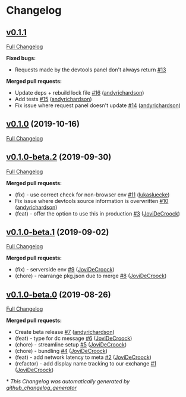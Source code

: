 # Changelog

## [v0.1.1](https://github.com/FormidableLabs/urql-devtools-exchange/tree/v0.1.1)

[Full Changelog](https://github.com/FormidableLabs/urql-devtools-exchange/compare/v0.1.0...v0.1.1)

**Fixed bugs:**

- Requests made by the devtools panel don't always return [\#13](https://github.com/FormidableLabs/urql-devtools-exchange/issues/13)

**Merged pull requests:**

- Update deps + rebuild lock file [\#16](https://github.com/FormidableLabs/urql-devtools-exchange/pull/16) ([andyrichardson](https://github.com/andyrichardson))
- Add tests [\#15](https://github.com/FormidableLabs/urql-devtools-exchange/pull/15) ([andyrichardson](https://github.com/andyrichardson))
- Fix issue where request panel doesn't update [\#14](https://github.com/FormidableLabs/urql-devtools-exchange/pull/14) ([andyrichardson](https://github.com/andyrichardson))

## [v0.1.0](https://github.com/FormidableLabs/urql-devtools-exchange/tree/v0.1.0) (2019-10-16)

[Full Changelog](https://github.com/FormidableLabs/urql-devtools-exchange/compare/v0.1.0-beta.2...v0.1.0)

## [v0.1.0-beta.2](https://github.com/FormidableLabs/urql-devtools-exchange/tree/v0.1.0-beta.2) (2019-09-30)

[Full Changelog](https://github.com/FormidableLabs/urql-devtools-exchange/compare/v0.1.0-beta.1...v0.1.0-beta.2)

**Merged pull requests:**

- \(fix\) - use correct check for non-browser env [\#11](https://github.com/FormidableLabs/urql-devtools-exchange/pull/11) ([lukasluecke](https://github.com/lukasluecke))
- Fix issue where devtools source information is overwritten [\#10](https://github.com/FormidableLabs/urql-devtools-exchange/pull/10) ([andyrichardson](https://github.com/andyrichardson))
- \(feat\) - offer the option to use this in production [\#3](https://github.com/FormidableLabs/urql-devtools-exchange/pull/3) ([JoviDeCroock](https://github.com/JoviDeCroock))

## [v0.1.0-beta.1](https://github.com/FormidableLabs/urql-devtools-exchange/tree/v0.1.0-beta.1) (2019-09-02)

[Full Changelog](https://github.com/FormidableLabs/urql-devtools-exchange/compare/v0.1.0-beta.0...v0.1.0-beta.1)

**Merged pull requests:**

- \(fix\) - serverside env [\#9](https://github.com/FormidableLabs/urql-devtools-exchange/pull/9) ([JoviDeCroock](https://github.com/JoviDeCroock))
- \(chore\) - rearrange pkg.json due to merge [\#8](https://github.com/FormidableLabs/urql-devtools-exchange/pull/8) ([JoviDeCroock](https://github.com/JoviDeCroock))

## [v0.1.0-beta.0](https://github.com/FormidableLabs/urql-devtools-exchange/tree/v0.1.0-beta.0) (2019-08-26)

[Full Changelog](https://github.com/FormidableLabs/urql-devtools-exchange/compare/a6b78b0ba00219f102d4071871fd6e3c2b903615...v0.1.0-beta.0)

**Merged pull requests:**

- Create beta release [\#7](https://github.com/FormidableLabs/urql-devtools-exchange/pull/7) ([andyrichardson](https://github.com/andyrichardson))
- \(feat\) - type for dc message [\#6](https://github.com/FormidableLabs/urql-devtools-exchange/pull/6) ([JoviDeCroock](https://github.com/JoviDeCroock))
- \(chore\) - streamline setup [\#5](https://github.com/FormidableLabs/urql-devtools-exchange/pull/5) ([JoviDeCroock](https://github.com/JoviDeCroock))
- \(chore\) - bundling [\#4](https://github.com/FormidableLabs/urql-devtools-exchange/pull/4) ([JoviDeCroock](https://github.com/JoviDeCroock))
- \(feat\) - add network latency to meta [\#2](https://github.com/FormidableLabs/urql-devtools-exchange/pull/2) ([JoviDeCroock](https://github.com/JoviDeCroock))
- \(refactor\) - add display name tracking to our exchange [\#1](https://github.com/FormidableLabs/urql-devtools-exchange/pull/1) ([JoviDeCroock](https://github.com/JoviDeCroock))

\* _This Changelog was automatically generated by [github_changelog_generator](https://github.com/github-changelog-generator/github-changelog-generator)_
